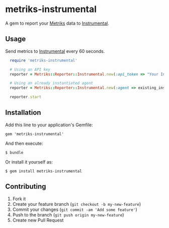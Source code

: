 # metriks-instrumental

A gem to report your [Metriks][metriks] data to [Instrumental][instrumental].  

## Usage

Send metrics to [Instrumental][instrumental] every 60 seconds.

``` ruby
  require 'metriks-instrumental'

  # Using an API key
  reporter = Metriks::Reporter::Instrumental.new(:api_token => "Your Instrumental API key")

  # Using an already instantiated agent
  reporter = Metriks::Reporter::Instrumental.new(:agent => existing_instrumental_agent)

  reporter.start
```

## Installation

Add this line to your application's Gemfile:

    gem 'metriks-instrumental'

And then execute:

    $ bundle

Or install it yourself as:

    $ gem install metriks-instrumental

## Contributing

1. Fork it
2. Create your feature branch (`git checkout -b my-new-feature`)
3. Commit your changes (`git commit -am 'Add some feature'`)
4. Push to the branch (`git push origin my-new-feature`)
5. Create new Pull Request

[metriks]: http://github.com/eric/metriks
[instrumental]: https://instrumentalapp.com/
